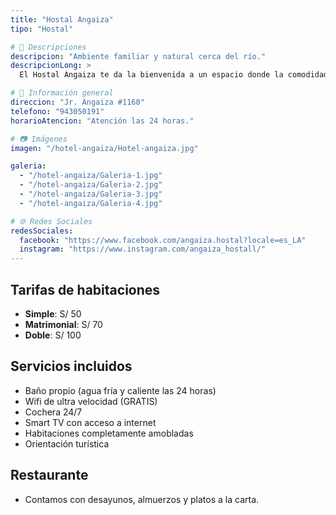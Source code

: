 ```yaml
---
title: "Hostal Angaiza"
tipo: "Hostal"

# 📝 Descripciones
descripcion: "Ambiente familiar y natural cerca del río."
descripcionLong: >
  El Hostal Angaiza te da la bienvenida a un espacio donde la comodidad, el buen servicio y la tradición se unen para brindarte una experiencia única en el corazón de Rioja. Nos encontramos ubicados estratégicamente en Jr. Angaiza #1160, a pocos minutos de los principales atractivos turísticos y eventos culturales de la ciudad.

# 📍 Información general
direccion: "Jr. Angaiza #1160"
telefono: "943050191"
horarioAtencion: "Atención las 24 horas."

# 📷 Imágenes
imagen: "/hotel-angaiza/Hotel-angaiza.jpg"

galeria:
  - "/hotel-angaiza/Galeria-1.jpg"
  - "/hotel-angaiza/Galeria-2.jpg"
  - "/hotel-angaiza/Galeria-3.jpg"
  - "/hotel-angaiza/Galeria-4.jpg"

# 🌐 Redes Sociales
redesSociales:
  facebook: "https://www.facebook.com/angaiza.hostal?locale=es_LA"
  instagram: "https://www.instagram.com/angaiza_hostall/"
---
```




## Tarifas de habitaciones
-  **Simple**: S/ 50  
-  **Matrimonial**: S/ 70  
-  **Doble**: S/ 100

## Servicios incluidos 
-  Baño propio (agua fría y caliente las 24 horas)  
-  Wifi de ultra velocidad (GRATIS)  
-  Cochera 24/7   
-  Smart TV con acceso a internet  
-  Habitaciones completamente amobladas  
-  Orientación turística  

## Restaurante
- Contamos con desayunos, almuerzos y platos a la carta.
